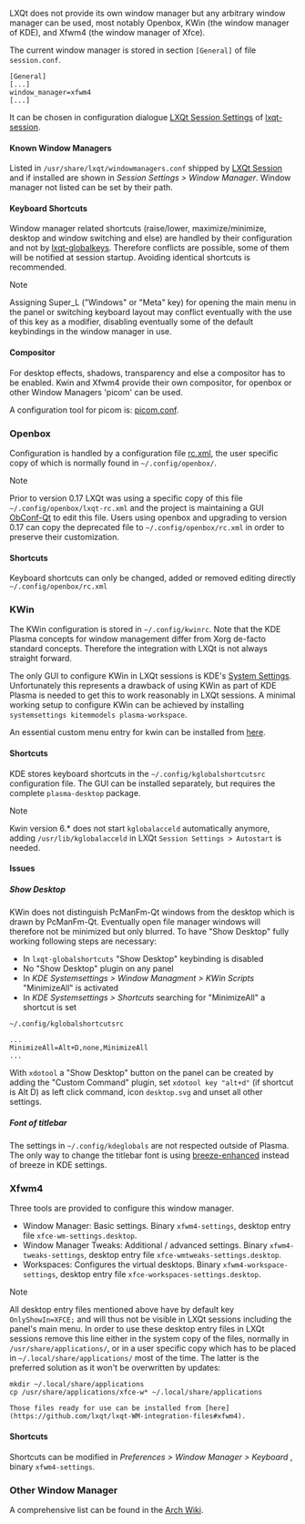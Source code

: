 LXQt does not provide its own window manager but any arbitrary window manager can be used, most notably Openbox, KWin (the window manager of KDE), and Xfwm4 (the window manager of Xfce).   

The current window manager is stored in section `[General]` of file `session.conf`.
```
[General]
[...]
window_manager=xfwm4
[...]
```

It can be chosen in configuration dialogue [LXQt Session Settings](https://github.com/lxqt/lxqt-session#lxqt-session-settings) of [lxqt-session](https://github.com/lxqt/lxqt-session).

#### Known Window Managers

Listed in `/usr/share/lxqt/windowmanagers.conf` shipped by [LXQt Session](https://github.com/lxqt/lxqt-session/blob/master/config/windowmanagers.conf) and if installed are shown in _Session Settings > Window Manager_. Window manager not listed can be set by their path.

#### Keyboard Shortcuts

Window manager related shortcuts (raise/lower, maximize/minimize, desktop and window switching and else) are handled by their configuration and not by [lxqt-globalkeys](https://github.com/lxqt/lxqt-globalkeys). Therefore conflicts are possible, some of them will be notified at session startup. Avoiding identical shortcuts is recommended.

>[!NOTE]
>Assigning Super_L ("Windows" or "Meta" key) for opening the main menu in the panel or switching keyboard layout may conflict eventually with the use of this key as a modifier, disabling eventually some of the default keybindings in the window manager in use.

#### Compositor

For desktop effects, shadows, transparency and else a compositor has to be enabled. Kwin and Xfwm4 provide their own compositor, for openbox or other Window Managers 'picom' can be used.

A configuration tool for picom is: [picom.conf](https://github.com/redtide/picom-conf/).


### Openbox

Configuration is handled by a configuration file [rc.xml](http://openbox.org/wiki/Help:Configuration), the user specific copy of which is normally found in `~/.config/openbox/`.   

>[!NOTE] 
> Prior to version 0.17 LXQt was using a specific copy of this file` ~/.config/openbox/lxqt-rc.xml` and the project is maintaining a GUI [ObConf-Qt](https://github.com/lxqt/obconf-qt) to edit this file. Users using openbox and upgrading to version 0.17 can copy the deprecated file to `~/.config/openbox/rc.xml` in order to preserve their customization. 

#### Shortcuts

Keyboard shortcuts can only be changed, added or removed editing directly `~/.config/openbox/rc.xml`

### KWin

The KWin configuration is stored in `~/.config/kwinrc`. Note that the KDE Plasma concepts for window management differ from Xorg de-facto standard concepts. Therefore the integration with LXQt is not always straight forward.

The only GUI to configure KWin in LXQt sessions is KDE's [System Settings](https://userbase.kde.org/System_Settings). Unfortunately this represents a drawback of using KWin as part of KDE Plasma is needed to get this to work reasonably in LXQt sessions. A minimal working setup to configure KWin can be achieved by installing `systemsettings kitemmodels plasma-workspace`.

An essential custom menu entry for kwin can be installed from [here](https://github.com/lxqt/lxqt-WM-integration-files#kwin_x11).

#### Shortcuts
KDE stores keyboard shortcuts in the `~/.config/kglobalshortcutsrc` configuration file. The GUI can be installed separately, but requires the complete `plasma-desktop` package.

>[!NOTE]
> Kwin version 6.*  does not start `kglobalacceld` automatically anymore, adding  `/usr/lib/kglobalacceld` in LXQt `Session Settings > Autostart` is needed.

#### Issues

##### Show Desktop

KWin does not distinguish PcManFm-Qt windows from the desktop which is drawn by PcManFm-Qt. Eventually open file manager windows will therefore not be minimized but only blurred. To have "Show Desktop" fully working following steps are necessary:
* In `lxqt-globalshortcuts` "Show Desktop" keybinding is disabled
* No "Show Desktop" plugin on any panel
* In _KDE Systemsettings > Window Managment > KWin Scripts_ "MinimizeAll" is activated
* In _KDE Systemsettings > Shortcuts_ searching for "MinimizeAll" a shortcut is set


`~/.config/kglobalshortcutsrc`

```
...
MinimizeAll=Alt+D,none,MinimizeAll
...

```
With `xdotool` a "Show Desktop" button on the panel can be created by adding the "Custom Command" plugin, set `xdotool key "alt+d"` (if shortcut is Alt D) as left click command, icon `desktop.svg` and unset all other settings.

##### Font of titlebar

The settings in `~/.config/kdeglobals` are not respected outside of Plasma. The only way to change the titlebar font is using [breeze-enhanced](https://aur.archlinux.org/packages/breeze-enhanced-git) instead of breeze in KDE settings.

### Xfwm4

Three tools are provided to configure this window manager.   
* Window Manager: Basic settings. Binary `xfwm4-settings`, desktop entry file `xfce-wm-settings.desktop`.
* Window Manager Tweaks: Additional / advanced settings. Binary `xfwm4-tweaks-settings`, desktop entry file `xfce-wmtweaks-settings.desktop`.
* Workspaces: Configures the virtual desktops. Binary `xfwm4-workspace-settings`, desktop entry file `xfce-workspaces-settings.desktop`.

>[!NOTE]
> All desktop entry files mentioned above have by default key `OnlyShowIn=XFCE;` and will thus not be visible in LXQt sessions including the panel's main menu. In order to use these desktop entry files in LXQt sessions remove this line either in the system copy of the files, normally in `/usr/share/applications/`, or in a user specific copy which has to be placed in `~/.local/share/applications/` most of the time. The latter is the preferred solution as it won't be overwritten by updates:
 ```
 mkdir ~/.local/share/applications
 cp /usr/share/applications/xfce-w* ~/.local/share/applications

Those files ready for use can be installed from [here](https://github.com/lxqt/lxqt-WM-integration-files#xfwm4).
```
#### Shortcuts

Shortcuts can be modified in _Preferences > Window Manager >  Keyboard_ , binary `xfwm4-settings`.

### Other Window Manager


A comprehensive list can be found in the [Arch Wiki](https://wiki.archlinux.org/title/Window_manager#List_of_window_managers).



  





